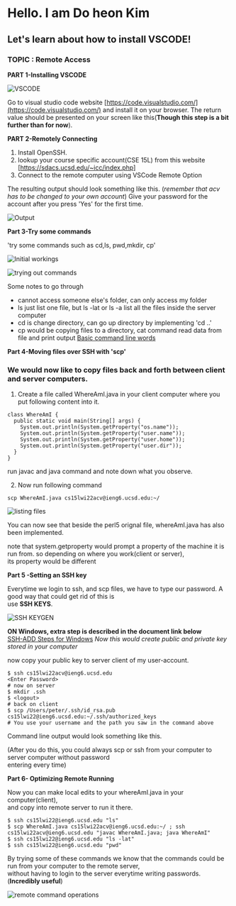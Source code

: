 # Hello. I am Do heon Kim
## Let's learn about how to install VSCODE!

### TOPIC : Remote Access

**PART 1-Installing VSCODE**


![VSCODE](https://user-images.githubusercontent.com/61016872/149587319-e5ae0f5d-7636-4dca-9541-53640c1263cf.png)

Go to visual studio code website [https://code.visualstudio.com/](https://code.visualstudio.com/) and install it on your browser.
The return value should be presented on your screen like this(**Though this step is a bit further than for now**).


**PART 2-Remotely Connecting**

1. Install OpenSSH.
2. lookup your course specific account(CSE 15L) from this website [https://sdacs.ucsd.edu/~icc/index.php]
3. Connect to the remote computer using VSCode Remote Option

The resulting output should look something like this. (*remember that acv has to be changed to your own account*)
Give your password for the account after you press 'Yes' for the first time.


![Output](https://user-images.githubusercontent.com/61016872/149592063-d4e686e9-3b3e-474a-b87a-68065f42d0aa.png)

**Part 3-Try some commands**

'try some commands such as cd,ls, pwd,mkdir, cp'

![Initial workings](https://user-images.githubusercontent.com/61016872/149595269-65af3a17-79fc-474a-849b-df244366fab6.png)

![trying out commands](https://user-images.githubusercontent.com/61016872/149593285-e67dc205-6d9f-4ffd-b5e6-3ae3048bdd1f.png)




Some notes to go through
- cannot access someone else's folder, can only access my folder
-  ls just list one file, but ls -lat or ls -a list all the files inside the server computer
-  cd is change directory, can go up directory by implementing 'cd ..'
-  cp would be copying files to a directory, cat command read data from file and print output [Basic command line words](https://www.codecademy.com/article/command-line-commands)

**Part 4-Moving files over SSH with 'scp'**

### We would now like to copy files back and forth between client and server computers.

1. Create a file called WhereAmI.java in your client computer where you put following content into it. 

```
class WhereAmI {
  public static void main(String[] args) {
    System.out.println(System.getProperty("os.name"));
    System.out.println(System.getProperty("user.name"));
    System.out.println(System.getProperty("user.home"));
    System.out.println(System.getProperty("user.dir"));
  }
}
```

run javac and java command and note down what you observe.

2. Now run following command

```
scp WhereAmI.java cs15lwi22acv@ieng6.ucsd.edu:~/
```


![listing files](https://user-images.githubusercontent.com/61016872/149594901-1c39d0ba-2843-4a49-a91f-7d029b0843d1.png)

You can now see that beside the perl5 orignal file, whereAmI.java has also been implemented.

note that system.getproperty would prompt a property of the machine it is run from. so depending on where you work(client or server),<br>
its property would be different

**Part 5 -Setting an SSH key**

Everytime we login to ssh, and scp files, we have to type our password. A good way that could get rid of this is<br>
use  **SSH KEYS**.


![SSH KEYGEN](https://user-images.githubusercontent.com/61016872/149595509-304b2d04-4076-4859-ac24-e8297e9e9ffe.png)


**ON Windows, extra step is described in the document link below**
<br> [SSH-ADD Steps for Windows](https://docs.microsoft.com/en-us/windows-server/administration/openssh/openssh_keymanagement#user-key-generation)
*Now this would create public and private key stored in your computer*

now copy your public key to server client of my user-account.
```
$ ssh cs15lwi22acv@ieng6.ucsd.edu
<Enter Password>
# now on server
$ mkdir .ssh
$ <logout>
# back on client
$ scp /Users/peter/.ssh/id_rsa.pub cs15lwi22@ieng6.ucsd.edu:~/.ssh/authorized_keys
# You use your username and the path you saw in the command above
```

Command line output would look something like this.

(After you do this, you could always scp or ssh from your computer to server computer without password 
<br> entering every time)

**Part 6- Optimizing Remote Running**

Now you can make local edits to your whereAmI.java in your computer(client),
<br> and copy into remote server to run it there.

```
$ ssh cs15lwi22@ieng6.ucsd.edu "ls"
$ scp WhereAmI.java cs15lwi22acv@ieng6.ucsd.edu:~/ ; ssh cs15lwi22acv@ieng6.ucsd.edu "javac WhereAmI.java; java WhereAmI"
$ ssh cs15lwi22@ieng6.ucsd.edu "ls -lat"
$ ssh cs15lwi22@ieng6.ucsd.edu "pwd"

```

By trying some of these commands we know that the commands could be run from your computer to the remote server,
<br> without having to login to the server everytime writing passwords.(**Incredibly useful**)




![remote command operations](https://user-images.githubusercontent.com/61016872/149596794-c1ab5eaf-e82b-4d3a-8547-9f5fbd2fdd69.png)




